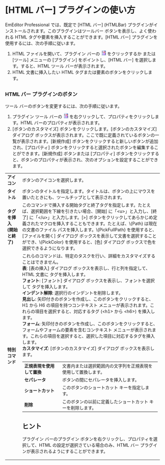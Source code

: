 # \[HTML バー\] プラグインの使い方

EmEditor Professional では、既定で \[HTML バー\] (HTMLBar) プラグインがインストールされます。このプラグインはツールバー ボタンを表示し、よく使われる HTML タグや要素を挿入することができます。\[HTML バー\] プラグインを使用するには、次の手順に従います。

1. HTML ファイルを開いて、プラグイン バーの ![](../../images/htmlbar.png) をクリックするか または \[ツール\] メニューの \[プラグイン\] をポイントし、\[HTML バー\] を選択します。すると、HTML ツール バーが表示されます。
2. HTML 文書に挿入したい HTML タグまたは要素のボタンをクリックします。

## 

### HTML バー プラグインのボタン

ツール バーのボタンを変更するには、次の手順に従います。

1. プラグイン ツール バーの ![](../../images/htmlbar.png) を右クリックして、プロパティをクリックします。HTML バーのプロパティが表示されます。
2. \[ボタンのカスタマイズ\] ボタンをクリックします。\[ボタンのカスタマイズ\] ダイアログ ボックスが表示されます。ここで既に定義されているボタンの一覧が表示されます。\[新規作成\] ボタンをクリックすると新しいボタンが追加され、\[プロパティ\] ボタンをクリックすると選択されたボタンを編集することができます。\[新規作成\] ボタンまたは \[プロパティ\] ボタンをクリックすると、ボタンのプロパティが表示され、次のオプションを設定することができます。

|     |     |
| --- | --- |
| **アイコン** | ボタンのアイコンを選択します。 |
| **タイトル** | ボタンのタイトルを指定します。タイトルは、ボタンの上にマウスを置いたときにも、ツールチップとして表示されます。 |
| **タグを挿入 (開始と終了)** | このコマンドで挿入する開始タグと終了タグを指定します。たとえば、選択範囲を下線を引きたい場合、\[開始\] に「\<u\>」と入力し、\[終了\] に「\<\/u\>」と入力します。\[>\] ボタンをクリックしてあらかじめ定義されたマクロを挿入することもできます。たとえば、\\{Path} は現在の文書のファイル パスを挿入します。\\{PickFullPath} を使用すると、\[ファイルを開く\] ダイアログ ボックスを表示して文書を選択することができ、\\{PickColor} を使用すると、\[色\] ダイアログ ボックスで色を選択できるようになります。 |
| **特別コマンド** | これらのコマンドは、特定のタスクを行い、詳細をカスタマイズすることはできません。<br>**表**: \[表の挿入\] ダイアログ ボックスを表示し、行と列を指定して、HTML 文書に <table> タグを挿入します。<br>**フォント**: \[フォント\] ダイアログ ボックスを表示し、フォントを選択して <font> タグを挿入します。<br>**インデント解除**: 選択行のインデントを削除します。<br>**見出し**: 矢印付きのボタンを作成し、このボタンをクリックすると、H1 から H6 の項目を持つコンテキスト メニューが表示されます。これらの項目を選択すると、対応するタグ (\<h1\> から \<h6\>) を挿入します。<br>**フォーム**: 矢印付きのボタンを作成し、このボタンをクリックすると、フォームやフォームの要素を含むコンテキスト メニューが表示されます。これらの項目を選択すると、選択した項目に対応するタグを挿入します。<br>**カスタマイズ**: \[ボタンのカスタマイズ\] ダイアログ ボックスを表示します。 |
| **正規表現を使用して置換** | 文書内または選択範囲内の文字列を正規表現を使用して置換します。 |
| **セパレータ** | ボタンの間にセパレータを挿入します。 |
| **ショートカット** | このボタンのショートカット キーを指定します。 |
| **削除** | このボタンの以前に定義したショートカット キーを削除します。 |

## ヒント

プラグイン バーのプラグイン ボタンを右クリックし、プロパティを選択して、HTML の設定が選択さている場合のみ、HTML バー プラグインが表示されるようにすることができます。
